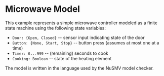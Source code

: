 # Microwave Model

This example represents a simple microwave controller modeled as a finite state machine using the following state variables:

- `Door: {Open, Closed}` -- sensor input indicating state of the door
- `Button: {None, Start, Stop}` -- button press (assumes at most one at a time)
- `Timer: 0...999` -- (remaining) seconds to cook
- `Cooking: Boolean` -- state of the heating element

The model is written in the language used by the NuSMV model checker.
